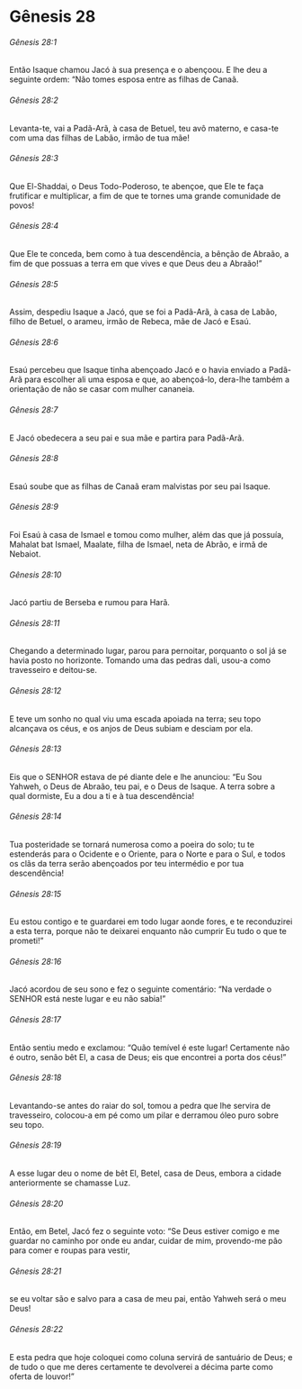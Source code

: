 # Gênesis 28

###### Gênesis 28:1

Então Isaque chamou Jacó à sua presença e o abençoou. E lhe deu a seguinte ordem: “Não tomes esposa entre as filhas de Canaã.

###### Gênesis 28:2

Levanta-te, vai a Padã-Arã, à casa de Betuel, teu avô materno, e casa-te com uma das filhas de Labão, irmão de tua mãe!

###### Gênesis 28:3

Que El-Shaddai, o Deus Todo-Poderoso, te abençoe, que Ele te faça frutificar e multiplicar, a fim de que te tornes uma grande comunidade de povos!

###### Gênesis 28:4

Que Ele te conceda, bem como à tua descendência, a bênção de Abraão, a fim de que possuas a terra em que vives e que Deus deu a Abraão!”

###### Gênesis 28:5

Assim, despediu Isaque a Jacó, que se foi a Padã-Arã, à casa de Labão, filho de Betuel, o arameu, irmão de Rebeca, mãe de Jacó e Esaú.

###### Gênesis 28:6

Esaú percebeu que Isaque tinha abençoado Jacó e o havia enviado a Padã-Arã para escolher ali uma esposa e que, ao abençoá-lo, dera-lhe também a orientação de não se casar com mulher cananeia.

###### Gênesis 28:7

E Jacó obedecera a seu pai e sua mãe e partira para Padã-Arã.

###### Gênesis 28:8

Esaú soube que as filhas de Canaã eram malvistas por seu pai Isaque.

###### Gênesis 28:9

Foi Esaú à casa de Ismael e tomou como mulher, além das que já possuía, Mahalat bat Ismael, Maalate, filha de Ismael, neta de Abrão, e irmã de Nebaiot.

###### Gênesis 28:10

Jacó partiu de Berseba e rumou para Harã.

###### Gênesis 28:11

Chegando a determinado lugar, parou para pernoitar, porquanto o sol já se havia posto no horizonte. Tomando uma das pedras dali, usou-a como travesseiro e deitou-se.

###### Gênesis 28:12

E teve um sonho no qual viu uma escada apoiada na terra; seu topo alcançava os céus, e os anjos de Deus subiam e desciam por ela.

###### Gênesis 28:13

Eis que o SENHOR estava de pé diante dele e lhe anunciou: “Eu Sou Yahweh, o Deus de Abraão, teu pai, e o Deus de Isaque. A terra sobre a qual dormiste, Eu a dou a ti e à tua descendência!

###### Gênesis 28:14

Tua posteridade se tornará numerosa como a poeira do solo; tu te estenderás para o Ocidente e o Oriente, para o Norte e para o Sul, e todos os clãs da terra serão abençoados por teu intermédio e por tua descendência!

###### Gênesis 28:15

Eu estou contigo e te guardarei em todo lugar aonde fores, e te reconduzirei a esta terra, porque não te deixarei enquanto não cumprir Eu tudo o que te prometi!”

###### Gênesis 28:16

Jacó acordou de seu sono e fez o seguinte comentário: “Na verdade o SENHOR está neste lugar e eu não sabia!”

###### Gênesis 28:17

Então sentiu medo e exclamou: “Quão temível é este lugar! Certamente não é outro, senão bêt El, a casa de Deus; eis que encontrei a porta dos céus!”

###### Gênesis 28:18

Levantando-se antes do raiar do sol, tomou a pedra que lhe servira de travesseiro, colocou-a em pé como um pilar e derramou óleo puro sobre seu topo.

###### Gênesis 28:19

A esse lugar deu o nome de bêt El, Betel, casa de Deus, embora a cidade anteriormente se chamasse Luz.

###### Gênesis 28:20

Então, em Betel, Jacó fez o seguinte voto: “Se Deus estiver comigo e me guardar no caminho por onde eu andar, cuidar de mim, provendo-me pão para comer e roupas para vestir,

###### Gênesis 28:21

se eu voltar são e salvo para a casa de meu pai, então Yahweh será o meu Deus!

###### Gênesis 28:22

E esta pedra que hoje coloquei como coluna servirá de santuário de Deus; e de tudo o que me deres certamente te devolverei a décima parte como oferta de louvor!”

